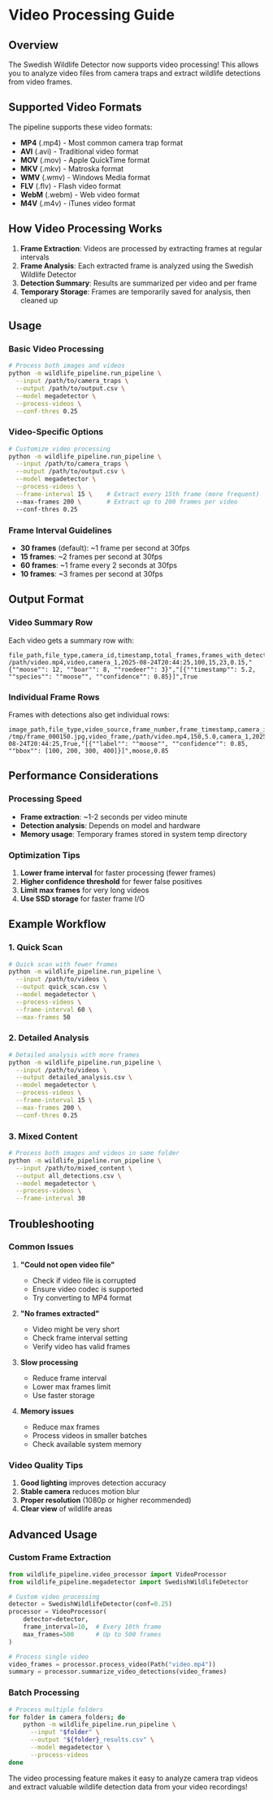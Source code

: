 # Video Processing Guide

## Overview

The Swedish Wildlife Detector now supports video processing! This allows you to analyze video files from camera traps and extract wildlife detections from video frames.

## Supported Video Formats

The pipeline supports these video formats:
- **MP4** (.mp4) - Most common camera trap format
- **AVI** (.avi) - Traditional video format
- **MOV** (.mov) - Apple QuickTime format
- **MKV** (.mkv) - Matroska format
- **WMV** (.wmv) - Windows Media format
- **FLV** (.flv) - Flash video format
- **WebM** (.webm) - Web video format
- **M4V** (.m4v) - iTunes video format

## How Video Processing Works

1. **Frame Extraction**: Videos are processed by extracting frames at regular intervals
2. **Frame Analysis**: Each extracted frame is analyzed using the Swedish Wildlife Detector
3. **Detection Summary**: Results are summarized per video and per frame
4. **Temporary Storage**: Frames are temporarily saved for analysis, then cleaned up

## Usage

### Basic Video Processing

```bash
# Process both images and videos
python -m wildlife_pipeline.run_pipeline \
  --input /path/to/camera_traps \
  --output /path/to/output.csv \
  --model megadetector \
  --process-videos \
  --conf-thres 0.25
```

### Video-Specific Options

```bash
# Customize video processing
python -m wildlife_pipeline.run_pipeline \
  --input /path/to/camera_traps \
  --output /path/to/output.csv \
  --model megadetector \
  --process-videos \
  --frame-interval 15 \    # Extract every 15th frame (more frequent)
  --max-frames 200 \       # Extract up to 200 frames per video
  --conf-thres 0.25
```

### Frame Interval Guidelines

- **30 frames** (default): ~1 frame per second at 30fps
- **15 frames**: ~2 frames per second at 30fps
- **60 frames**: ~1 frame every 2 seconds at 30fps
- **10 frames**: ~3 frames per second at 30fps

## Output Format

### Video Summary Row
Each video gets a summary row with:
```csv
file_path,file_type,camera_id,timestamp,total_frames,frames_with_detections,total_detections,detection_rate,species_detected,detection_timeline,observation_any
/path/video.mp4,video,camera_1,2025-08-24T20:44:25,100,15,23,0.15,"{""moose"": 12, ""boar"": 8, ""roedeer"": 3}","[{""timestamp"": 5.2, ""species"": ""moose"", ""confidence"": 0.85}]",True
```

### Individual Frame Rows
Frames with detections also get individual rows:
```csv
image_path,file_type,video_source,frame_number,frame_timestamp,camera_id,timestamp,observation_any,observations,top_label,top_confidence
/tmp/frame_000150.jpg,video_frame,/path/video.mp4,150,5.0,camera_1,2025-08-24T20:44:25,True,"[{""label"": ""moose"", ""confidence"": 0.85, ""bbox"": [100, 200, 300, 400]}]",moose,0.85
```

## Performance Considerations

### Processing Speed
- **Frame extraction**: ~1-2 seconds per video minute
- **Detection analysis**: Depends on model and hardware
- **Memory usage**: Temporary frames stored in system temp directory

### Optimization Tips
1. **Lower frame interval** for faster processing (fewer frames)
2. **Higher confidence threshold** for fewer false positives
3. **Limit max frames** for very long videos
4. **Use SSD storage** for faster frame I/O

## Example Workflow

### 1. Quick Scan
```bash
# Quick scan with fewer frames
python -m wildlife_pipeline.run_pipeline \
  --input /path/to/videos \
  --output quick_scan.csv \
  --model megadetector \
  --process-videos \
  --frame-interval 60 \
  --max-frames 50
```

### 2. Detailed Analysis
```bash
# Detailed analysis with more frames
python -m wildlife_pipeline.run_pipeline \
  --input /path/to/videos \
  --output detailed_analysis.csv \
  --model megadetector \
  --process-videos \
  --frame-interval 15 \
  --max-frames 200 \
  --conf-thres 0.25
```

### 3. Mixed Content
```bash
# Process both images and videos in same folder
python -m wildlife_pipeline.run_pipeline \
  --input /path/to/mixed_content \
  --output all_detections.csv \
  --model megadetector \
  --process-videos \
  --frame-interval 30
```

## Troubleshooting

### Common Issues

1. **"Could not open video file"**
   - Check if video file is corrupted
   - Ensure video codec is supported
   - Try converting to MP4 format

2. **"No frames extracted"**
   - Video might be very short
   - Check frame interval setting
   - Verify video has valid frames

3. **Slow processing**
   - Reduce frame interval
   - Lower max frames limit
   - Use faster storage

4. **Memory issues**
   - Reduce max frames
   - Process videos in smaller batches
   - Check available system memory

### Video Quality Tips

1. **Good lighting** improves detection accuracy
2. **Stable camera** reduces motion blur
3. **Proper resolution** (1080p or higher recommended)
4. **Clear view** of wildlife areas

## Advanced Usage

### Custom Frame Extraction
```python
from wildlife_pipeline.video_processor import VideoProcessor
from wildlife_pipeline.megadetector import SwedishWildlifeDetector

# Custom video processing
detector = SwedishWildlifeDetector(conf=0.25)
processor = VideoProcessor(
    detector=detector,
    frame_interval=10,  # Every 10th frame
    max_frames=500      # Up to 500 frames
)

# Process single video
video_frames = processor.process_video(Path("video.mp4"))
summary = processor.summarize_video_detections(video_frames)
```

### Batch Processing
```bash
# Process multiple folders
for folder in camera_folders; do
    python -m wildlife_pipeline.run_pipeline \
      --input "$folder" \
      --output "${folder}_results.csv" \
      --model megadetector \
      --process-videos
done
```

The video processing feature makes it easy to analyze camera trap videos and extract valuable wildlife detection data from your video recordings!
